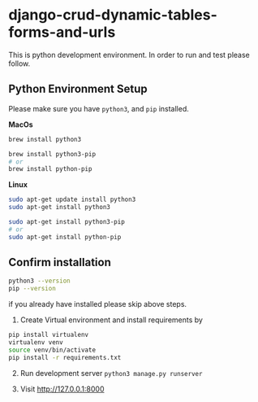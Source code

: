 # django-crud-dynamic-tables-forms-and-urls

This is python development environment.
In order to run and test please follow.

## Python Environment Setup
Please make sure you have `python3`, and `pip` installed.

**MacOs**
```bash
brew install python3

brew install python3-pip 
# or
brew install python-pip
```

**Linux**
```bash
sudo apt-get update install python3
sudo apt-get install python3

sudo apt-get install python3-pip
# or
sudo apt-get install python-pip
```

## Confirm installation

```bash
python3 --version
pip --version
```

if you already have installed please skip above steps.

1. Create Virtual environment and install requirements by 
```bash
pip install virtualenv
virtualenv venv
source venv/bin/activate
pip install -r requirements.txt
```
2. Run development server 
`python3 manage.py runserver`

3. Visit http://127.0.0.1:8000
